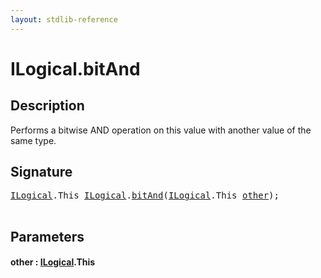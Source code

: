```yaml
---
layout: stdlib-reference
---
```


# ILogical\.bitAnd

## Description

Performs a bitwise AND operation on this value with another value of the same type.




## Signature 

<pre>
<a href="../interfaces/ilogical-01/index" class="code_type">ILogical</a>.<span class="code_keyword">This</span> <a href="../interfaces/ilogical-01/index" class="code_type">ILogical</a>.<a href="bitand-3">bitAnd</a>(<a href="../interfaces/ilogical-01/index" class="code_type">ILogical</a>.<span class="code_keyword">This</span> <a href="bitand-3#decl-other" class="code_param">other</a>);

</pre>

## Parameters

####  <a id="decl-other"></a>other  : [ILogical](../interfaces/ilogical-01/index)\.This

